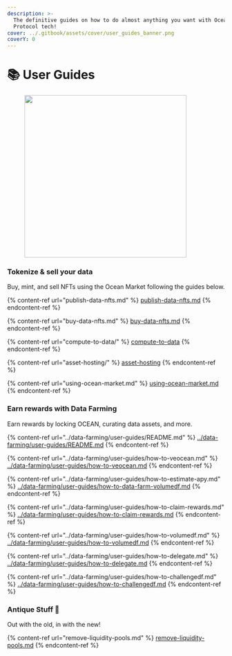 ```yaml
---
description: >-
  The definitive guides on how to do almost anything you want with Ocean
  Protocol tech!
cover: ../.gitbook/assets/cover/user_guides_banner.png
coverY: 0
---
```


# 📚 User Guides

<figure><img src="../.gitbook/assets/gif/follow-instructions.gif" alt="" width="375"><figcaption></figcaption></figure>

### Tokenize & sell your data

Buy, mint, and sell NFTs using the Ocean Market following the guides below.

{% content-ref url="publish-data-nfts.md" %}
[publish-data-nfts.md](publish-data-nfts.md)
{% endcontent-ref %}

{% content-ref url="buy-data-nfts.md" %}
[buy-data-nfts.md](buy-data-nfts.md)
{% endcontent-ref %}

{% content-ref url="compute-to-data/" %}
[compute-to-data](compute-to-data/README.md)
{% endcontent-ref %}

{% content-ref url="asset-hosting/" %}
[asset-hosting](asset-hosting/README.md)
{% endcontent-ref %}

{% content-ref url="using-ocean-market.md" %}
[using-ocean-market.md](using-ocean-market.md)
{% endcontent-ref %}

### Earn rewards with Data Farming

Earn rewards by locking OCEAN, curating data assets, and more.

{% content-ref url="../data-farming/user-guides/README.md" %}
[../data-farming/user-guides/README.md](../data-farming/user-guides/README.md)
{% endcontent-ref %}

{% content-ref url="../data-farming/user-guides/how-to-veocean.md" %}
[../data-farming/user-guides/how-to-veocean.md](../data-farming/user-guides/how-to-veocean.md)
{% endcontent-ref %}

{% content-ref url="../data-farming/user-guides/how-to-estimate-apy.md" %}
[../data-farming/user-guides/how-to-data-farm-volumedf.md](../data-farming/user-guides/how-to-estimate-apy.md)
{% endcontent-ref %}

{% content-ref url="../data-farming/user-guides/how-to-claim-rewards.md" %}
[../data-farming/user-guides/how-to-claim-rewards.md](../data-farming/user-guides/how-to-claim-rewards.md)
{% endcontent-ref %}

{% content-ref url="../data-farming/user-guides/how-to-volumedf.md" %}
[../data-farming/user-guides/how-to-volumedf.md](../data-farming/user-guides/how-to-volumedf.md)
{% endcontent-ref %}

{% content-ref url="../data-farming/user-guides/how-to-delegate.md" %}
[../data-farming/user-guides/how-to-delegate.md](../data-farming/user-guides/how-to-delegate.md)
{% endcontent-ref %}

{% content-ref url="../data-farming/user-guides/how-to-challengedf.md" %}
[../data-farming/user-guides/how-to-challengedf.md](../data-farming/user-guides/how-to-challengedf.md)
{% endcontent-ref %}

### Antique Stuff 🏺

Out with the old, in with the new!

{% content-ref url="remove-liquidity-pools.md" %}
[remove-liquidity-pools.md](remove-liquidity-pools.md)
{% endcontent-ref %}

